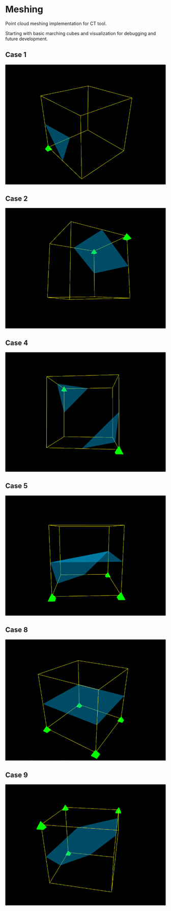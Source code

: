 # Meshing
Point cloud meshing implementation for CT tool.

Starting with basic marching cubes and visualization for debugging and future development.

## Case 1
![Screenshot](README/Case1.PNG)


## Case 2
![Screenshot](README/Case2.PNG)


## Case 4
![Screenshot](README/Case4.PNG)

## Case 5
![Screenshot](README/Case5.PNG)

## Case 8
![Screenshot](README/Case8.PNG)

## Case 9
![Screenshot](README/Case9.PNG)

